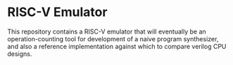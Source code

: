 # RISC-V Emulator

This repository contains a RISC-V emulator that will eventually be an operation-counting tool for development of a naive program synthesizer, and also a reference implementation against which to compare verilog CPU designs.
